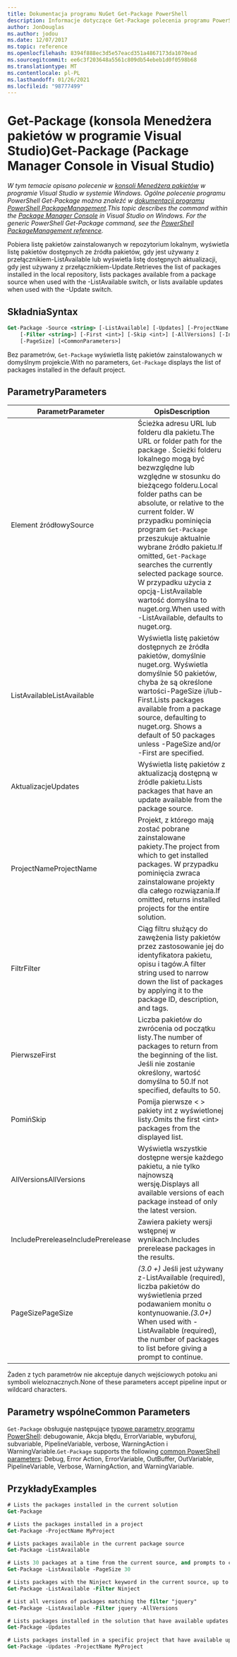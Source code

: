 ```yaml
---
title: Dokumentacja programu NuGet Get-Package PowerShell
description: Informacje dotyczące Get-Package polecenia programu PowerShell w konsoli Menedżera pakietów NuGet w programie Visual Studio.
author: JonDouglas
ms.author: jodou
ms.date: 12/07/2017
ms.topic: reference
ms.openlocfilehash: 8394f888ec3d5e57eacd351a4867173da1070ead
ms.sourcegitcommit: ee6c3f203648a5561c809db54ebeb1d0f0598b68
ms.translationtype: MT
ms.contentlocale: pl-PL
ms.lasthandoff: 01/26/2021
ms.locfileid: "98777499"
---
```

# <a name="get-package-package-manager-console-in-visual-studio"></a><span data-ttu-id="d2626-103">Get-Package (konsola Menedżera pakietów w programie Visual Studio)</span><span class="sxs-lookup"><span data-stu-id="d2626-103">Get-Package (Package Manager Console in Visual Studio)</span></span>

<span data-ttu-id="d2626-104">*W tym temacie opisano polecenie w [konsoli Menedżera pakietów](../../consume-packages/install-use-packages-powershell.md) w programie Visual Studio w systemie Windows. Ogólne polecenie programu PowerShell Get-Package można znaleźć w [dokumentacji programu PowerShell PackageManagement](/powershell/module/packagemanagement/?view=powershell-6).*</span><span class="sxs-lookup"><span data-stu-id="d2626-104">*This topic describes the command within the [Package Manager Console](../../consume-packages/install-use-packages-powershell.md) in Visual Studio on Windows. For the generic PowerShell Get-Package command, see the [PowerShell PackageManagement reference](/powershell/module/packagemanagement/?view=powershell-6).*</span></span>

<span data-ttu-id="d2626-105">Pobiera listę pakietów zainstalowanych w repozytorium lokalnym, wyświetla listę pakietów dostępnych ze źródła pakietów, gdy jest używany z przełącznikiem-ListAvailable lub wyświetla listę dostępnych aktualizacji, gdy jest używany z przełącznikiem-Update.</span><span class="sxs-lookup"><span data-stu-id="d2626-105">Retrieves the list of packages installed in the local repository, lists packages available from a package source when used with the -ListAvailable switch, or lists available updates when used with the -Update switch.</span></span>

## <a name="syntax"></a><span data-ttu-id="d2626-106">Składnia</span><span class="sxs-lookup"><span data-stu-id="d2626-106">Syntax</span></span>

```ps
Get-Package -Source <string> [-ListAvailable] [-Updates] [-ProjectName <string>]
    [-Filter <string>] [-First <int>] [-Skip <int>] [-AllVersions] [-IncludePrerelease]
    [-PageSize] [<CommonParameters>]
```

<span data-ttu-id="d2626-107">Bez parametrów, `Get-Package` wyświetla listę pakietów zainstalowanych w domyślnym projekcie.</span><span class="sxs-lookup"><span data-stu-id="d2626-107">With no parameters, `Get-Package` displays the list of packages installed in the default project.</span></span>

## <a name="parameters"></a><span data-ttu-id="d2626-108">Parametry</span><span class="sxs-lookup"><span data-stu-id="d2626-108">Parameters</span></span>

| <span data-ttu-id="d2626-109">Parametr</span><span class="sxs-lookup"><span data-stu-id="d2626-109">Parameter</span></span> | <span data-ttu-id="d2626-110">Opis</span><span class="sxs-lookup"><span data-stu-id="d2626-110">Description</span></span> |
| --- | --- |
| <span data-ttu-id="d2626-111">Element źródłowy</span><span class="sxs-lookup"><span data-stu-id="d2626-111">Source</span></span> | <span data-ttu-id="d2626-112">Ścieżka adresu URL lub folderu dla pakietu.</span><span class="sxs-lookup"><span data-stu-id="d2626-112">The URL or folder path for the package .</span></span> <span data-ttu-id="d2626-113">Ścieżki folderu lokalnego mogą być bezwzględne lub względne w stosunku do bieżącego folderu.</span><span class="sxs-lookup"><span data-stu-id="d2626-113">Local folder paths can be absolute, or relative to the current folder.</span></span> <span data-ttu-id="d2626-114">W przypadku pominięcia program `Get-Package` przeszukuje aktualnie wybrane źródło pakietu.</span><span class="sxs-lookup"><span data-stu-id="d2626-114">If omitted, `Get-Package` searches the currently selected package source.</span></span> <span data-ttu-id="d2626-115">W przypadku użycia z opcją-ListAvailable wartość domyślna to nuget.org.</span><span class="sxs-lookup"><span data-stu-id="d2626-115">When used with -ListAvailable, defaults to nuget.org.</span></span> |
| <span data-ttu-id="d2626-116">ListAvailable</span><span class="sxs-lookup"><span data-stu-id="d2626-116">ListAvailable</span></span> | <span data-ttu-id="d2626-117">Wyświetla listę pakietów dostępnych ze źródła pakietów, domyślnie nuget.org. Wyświetla domyślnie 50 pakietów, chyba że są określone wartości-PageSize i/lub-First.</span><span class="sxs-lookup"><span data-stu-id="d2626-117">Lists packages available from a package source, defaulting to nuget.org. Shows a default of 50 packages unless -PageSize and/or -First are specified.</span></span> |
| <span data-ttu-id="d2626-118">Aktualizacje</span><span class="sxs-lookup"><span data-stu-id="d2626-118">Updates</span></span> | <span data-ttu-id="d2626-119">Wyświetla listę pakietów z aktualizacją dostępną w źródle pakietu.</span><span class="sxs-lookup"><span data-stu-id="d2626-119">Lists packages that have an update available from the package source.</span></span> |
| <span data-ttu-id="d2626-120">ProjectName</span><span class="sxs-lookup"><span data-stu-id="d2626-120">ProjectName</span></span> | <span data-ttu-id="d2626-121">Projekt, z którego mają zostać pobrane zainstalowane pakiety.</span><span class="sxs-lookup"><span data-stu-id="d2626-121">The project from which to get installed packages.</span></span> <span data-ttu-id="d2626-122">W przypadku pominięcia zwraca zainstalowane projekty dla całego rozwiązania.</span><span class="sxs-lookup"><span data-stu-id="d2626-122">If omitted, returns installed projects for the entire solution.</span></span> |
| <span data-ttu-id="d2626-123">Filtr</span><span class="sxs-lookup"><span data-stu-id="d2626-123">Filter</span></span> | <span data-ttu-id="d2626-124">Ciąg filtru służący do zawężenia listy pakietów przez zastosowanie jej do identyfikatora pakietu, opisu i tagów.</span><span class="sxs-lookup"><span data-stu-id="d2626-124">A filter string used to narrow down the list of packages by applying it to the package ID, description, and tags.</span></span> |
| <span data-ttu-id="d2626-125">Pierwsze</span><span class="sxs-lookup"><span data-stu-id="d2626-125">First</span></span> | <span data-ttu-id="d2626-126">Liczba pakietów do zwrócenia od początku listy.</span><span class="sxs-lookup"><span data-stu-id="d2626-126">The number of packages to return from the beginning of the list.</span></span> <span data-ttu-id="d2626-127">Jeśli nie zostanie określony, wartość domyślna to 50.</span><span class="sxs-lookup"><span data-stu-id="d2626-127">If not specified, defaults to 50.</span></span> |
| <span data-ttu-id="d2626-128">Pomiń</span><span class="sxs-lookup"><span data-stu-id="d2626-128">Skip</span></span> | <span data-ttu-id="d2626-129">Pomija pierwsze &lt; &gt; pakiety int z wyświetlonej listy.</span><span class="sxs-lookup"><span data-stu-id="d2626-129">Omits the first &lt;int&gt; packages from the displayed list.</span></span>  |
| <span data-ttu-id="d2626-130">AllVersions</span><span class="sxs-lookup"><span data-stu-id="d2626-130">AllVersions</span></span> | <span data-ttu-id="d2626-131">Wyświetla wszystkie dostępne wersje każdego pakietu, a nie tylko najnowszą wersję.</span><span class="sxs-lookup"><span data-stu-id="d2626-131">Displays all available versions of each package instead of only the latest version.</span></span> |
| <span data-ttu-id="d2626-132">IncludePrerelease</span><span class="sxs-lookup"><span data-stu-id="d2626-132">IncludePrerelease</span></span> | <span data-ttu-id="d2626-133">Zawiera pakiety wersji wstępnej w wynikach.</span><span class="sxs-lookup"><span data-stu-id="d2626-133">Includes prerelease packages in the results.</span></span> |
| <span data-ttu-id="d2626-134">PageSize</span><span class="sxs-lookup"><span data-stu-id="d2626-134">PageSize</span></span> | <span data-ttu-id="d2626-135">*(3.0 +)* Jeśli jest używany z-ListAvailable (required), liczba pakietów do wyświetlenia przed podawaniem monitu o kontynuowanie.</span><span class="sxs-lookup"><span data-stu-id="d2626-135">*(3.0+)* When used with -ListAvailable (required), the number of packages to list before giving a prompt to continue.</span></span> |

<span data-ttu-id="d2626-136">Żaden z tych parametrów nie akceptuje danych wejściowych potoku ani symboli wieloznacznych.</span><span class="sxs-lookup"><span data-stu-id="d2626-136">None of these parameters accept pipeline input or wildcard characters.</span></span>

## <a name="common-parameters"></a><span data-ttu-id="d2626-137">Parametry wspólne</span><span class="sxs-lookup"><span data-stu-id="d2626-137">Common Parameters</span></span>

<span data-ttu-id="d2626-138">`Get-Package` obsługuje następujące [typowe parametry programu PowerShell](/powershell/module/microsoft.powershell.core/about/about_commonparameters): debugowanie, Akcja błędu, ErrorVariable, wybuforuj, subvariable, PipelineVariable, verbose, WarningAction i WarningVariable.</span><span class="sxs-lookup"><span data-stu-id="d2626-138">`Get-Package` supports the following [common PowerShell parameters](/powershell/module/microsoft.powershell.core/about/about_commonparameters): Debug, Error Action, ErrorVariable, OutBuffer, OutVariable, PipelineVariable, Verbose, WarningAction, and WarningVariable.</span></span>

## <a name="examples"></a><span data-ttu-id="d2626-139">Przykłady</span><span class="sxs-lookup"><span data-stu-id="d2626-139">Examples</span></span>

```ps
# Lists the packages installed in the current solution
Get-Package

# Lists the packages installed in a project
Get-Package -ProjectName MyProject

# Lists packages available in the current package source
Get-Package -ListAvailable

# Lists 30 packages at a time from the current source, and prompts to continue if more are available
Get-Package -ListAvailable -PageSize 30

# Lists packages with the Ninject keyword in the current source, up to 50
Get-Package -ListAvailable -Filter Ninject

# List all versions of packages matching the filter "jquery"
Get-Package -ListAvailable -Filter jquery -AllVersions

# Lists packages installed in the solution that have available updates
Get-Package -Updates

# Lists packages installed in a specific project that have available updates
Get-Package -Updates -ProjectName MyProject
```